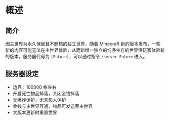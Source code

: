 # 概述

## 简介

因主世界为永久保留且不删档的独立世界，随着 Minecraft 新的版本发布，一些新的内容可能无法在主世界体验，从而新增一独立的纯净生存的世界供玩家体验新的版本。服务器代号为 `[Future]`，可以通过指令 `/server Future` 进入。

## 服务器设定

* 边界：100000 格左右
* 开启死亡物品掉落，关闭金钱掉落
* ~~无爆炸保护，无末影人保护~~
* 金钱与主世界互通，物品可发送至主世界
* 大版本更新时重置世界

